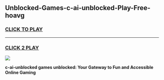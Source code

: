 
## Unblocked-Games-c-ai-unblocked-Play-Free-hoavg
<h3>
<a href="https://premium76.site?title=c-ai-unblocked&ref=20M">CLICK TO PLAY</a></h3>
<hr>

<h3>
<a href="https://premium76.site?title=c-ai-unblocked&ref=20M">CLICK 2 PLAY</a>
  
</h3>

<a href="https://premium76.site?title=c-ai-unblocked&ref=19M"><img src="https://clearcache.store/games.png"></a>


**c-ai-unblocked games unblocked: Your Gateway to Fun and Accessible Online Gaming**
